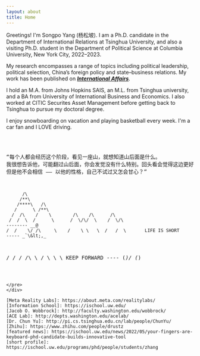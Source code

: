 ```yaml
---
layout: about
title: Home
---
```


Greetings! I'm Songpo Yang (杨松坡). I am a Ph.D. candidate in the Department of International Relations at Tsinghua University, and also a visiting Ph.D. student in the Department of Political Science at Columbia University, New York City, 2022–2023. 

My research encompasses a range of topics including political leadership, political selection, China’s foreign policy and state–business relations. My work has been published on [***International Affairs***](https://academic.oup.com/ia/article-abstract/99/4/1383/7216720?redirectedFrom=fulltext). 

I hold an M.A. from Johns Hopkins SAIS, an M.L. from Tsinghua university, and a BA from University of International Business and Economics. I also worked at CITIC Securites Asset Management before getting back to Tsinghua to pursue my doctoral degree.

I enjoy snowboarding on vacation and playing basketball every week. I'm a car fan and I LOVE driving. 
<br><br> 
<head>
    <link href="assets/css/drcustom.css" rel="stylesheet" type="text/css">
</head>
<div class="ascii-div">
<pre class="ascii">

“每个人都会经历这个阶段，看见一座山，就想知道山后面是什么。
我很想告诉他，可能翻过山后面，你会发觉没有什么特别。回头看会觉得这边更好。
但是他不会相信 —— 
以他的性格，自己不试过又怎会甘心？”


          /\
         /**\
        /****\   /\
       /      \ /**\
      /  /\    /    \        /\    /\      /\
     /  /  \  /      \      /  \/\/  \    /  \/\                           -------- __@
    /  /    \/ /\     \    /    \ \   \  /   /  \       LIFE IS SHORT      ----- _`\&lt;,_
   /  /      \/  \/\   \  /      \     \         \      KEEP FORWARD         ---- (*)/ (*)
~~~~~~~~~~~~~~~~~~~~~~~~~~~~~~~~~~~~~~~~~~~~~~~~~~~~~~~~~~~~~~~~~~~~~~~~~~~~~~~~~~~~~~~~~~~~~~~~

</pre>
</div>

[Meta Reality Labs]: https://about.meta.com/realitylabs/
[Information School]: https://ischool.uw.edu/
[Jacob O. Wobbrock]: http://faculty.washington.edu/wobbrock/
[ACE Lab]: http://depts.washington.edu/acelab/
[Dr. Chun Yu]: http://pi.cs.tsinghua.edu.cn/lab/people/ChunYu/
[Zhihu]: https://www.zhihu.com/people/drustz
[featured news]: https://ischool.uw.edu/news/2022/05/your-fingers-are-keyboard-phd-candidate-builds-innovative-tool
[short profile]: https://ischool.uw.edu/programs/phd/people/students/zhang